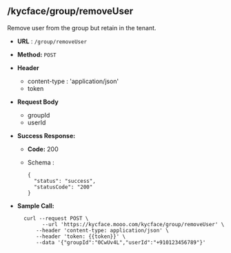## /kycface/group/removeUser

Remove user from the group but retain in the tenant.

* **URL** : `/group/removeUser`
  
* **Method:** `POST`

* **Header**
	
	- content-type : 'application/json'
	- token
	
* **Request Body**
	- groupId
	- userId
	  
* **Success Response:**

  * **Code:** 200 <br />
  * Schema : 
		
			
		{
		  "status": "success",
		  "statusCode": "200"
		}
		
	

* **Sample Call:**

   	
    	curl --request POST \
  			  --url 'https://kycface.mooo.com/kycface/group/removeUser' \
            --header 'content-type: application/json' \
            --header 'token: {{token}}' \
            --data '{"groupId":"0CwUv4L","userId":"+910123456789"}'
    	
    	
